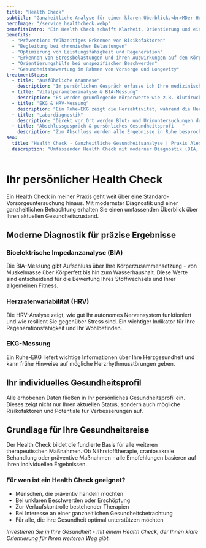 ```yaml
---
title: "Health Check"
subtitle: "Ganzheitliche Analyse für einen klaren Überblick.<br>MDer Health Check bietet die Möglichkeit, Ihre Gesundheit umfassend und präzise zu betrachten. Ziel ist es, mögliche Risikofaktoren frühzeitig zu erkennen, Ihre individuellen Stärken sichtbar zu machen und konkrete Ansätze für eine nachhaltige Gesundheitsförderung zu entwickeln.<br>Dabei fließt die Sichtweise der funktionellen Medizin mit ein: Nicht einzelne Werte stehen im Vordergrund, sondern das Erkennen von Zusammenhängen und Wechselwirkungen im gesamten Organismus.<br>So entsteht ein differenzierter Überblick über Ihre aktuelle gesundheitliche Situation, auf dessen Basis gezielt Maßnahmen eingeleitet werden können."
heroImage: "/service_healthcheck.webp"
benefitsIntro: "Ein Health Check schafft Klarheit, Orientierung und eine fundierte Grundlage für bewusste Entscheidungen rund um Ihre Gesundheit."
benefits:
  - "Prävention: frühzeitiges Erkennen von Risikofaktoren"
  - "Begleitung bei chronischen Belastungen"
  - "Optimierung von Leistungsfähigkeit und Regeneration"
  - "Erkennen von Stressbelastungen und ihren Auswirkungen auf den Körper"
  - "Orientierungshilfe bei unspezifischen Beschwerden"
  - "Gesundheitsbewertung im Rahmen von Vorsorge und Longevity"
treatmentSteps:
  - title: "Ausführliche Anamnese"
    description: "Im persönlichen Gespräch erfasse ich Ihre medizinische Vorgeschichte, aktuelle Beschwerden, Lebensstil und individuelle Risikofaktoren. Dies bildet die Grundlage für die weiteren Untersuchungen."
  - title: "Vitalparameteranalyse & BIA-Messung"
    description: "Es werden grundlegende Körperwerte wie z.B. Blutdruck, Puls und Sauerstoffsättigung erhoben. Die Bioimpedanzanalyse (BIA) liefert zusätzliche Informationen zu Körperzusammensetzung, Muskel- und Fettanteilen sowie zum Wasserhaushalt."
  - title: "EKG & HRV-Messung"
    description: "Ein Ruhe-EKG zeigt die Herzaktivität, während die Herzratenvariabilität (HRV) Rückschlüsse auf die Balance von Belastung und Erholung gibt. So werden Herz-Kreislauf- und Stressregulation sichtbar."
  - title: "Labordiagnostik"
    description: "Direkt vor Ort werden Blut- und Urinuntersuchungen durchgeführt: HbA1c (Langzeitzucker), Blutzucker (BZ), Lipidprofil ( Fette) und CRP (Entzündungsmarker). Die Analysen bieten einen differenzierten Einblick in Stoffwechsel, Herz-Kreislauf-System und Entzündungsaktivität."
  - title: "Abschlussgespräch & persönliches Gesundheitsprofi   "
    description: "Zum Abschluss werden alle Ergebnisse in Ruhe besprochen. Sie erhalten ein individuelles Gesundheitsprofil mit Empfehlungen, das als Grundlage für Prävention, Therapie oder Lifestyle-Anpassungen dient."
seo:
  title: "Health Check - Ganzheitliche Gesundheitsanalyse | Praxis Alexandra Buchmann"
  description: "Umfassender Health Check mit moderner Diagnostik (BIA, EKG, HRV). Persönliches Gesundheitsprofil als Grundlage für individuelles Therapiekonzept."
---
```


# Ihr persönlicher Health Check

Ein Health Check in meiner Praxis geht weit über eine Standard-Vorsorgeuntersuchung hinaus. Mit modernster Diagnostik und einer ganzheitlichen Betrachtung erhalten Sie einen umfassenden Überblick über Ihren aktuellen Gesundheitszustand.

## Moderne Diagnostik für präzise Ergebnisse

### Bioelektrische Impedanzanalyse (BIA)
Die BIA-Messung gibt Aufschluss über Ihre Körperzusammensetzung - von Muskelmasse über Körperfett bis hin zum Wasserhaushalt. Diese Werte sind entscheidend für die Bewertung Ihres Stoffwechsels und Ihrer allgemeinen Fitness.

### Herzratenvariabilität (HRV)
Die HRV-Analyse zeigt, wie gut Ihr autonomes Nervensystem funktioniert und wie resilient Sie gegenüber Stress sind. Ein wichtiger Indikator für Ihre Regenerationsfähigkeit und Ihr Wohlbefinden.

### EKG-Messung
Ein Ruhe-EKG liefert wichtige Informationen über Ihre Herzgesundheit und kann frühe Hinweise auf mögliche Herzrhythmusstörungen geben.

## Ihr individuelles Gesundheitsprofil

Alle erhobenen Daten fließen in Ihr persönliches Gesundheitsprofil ein. Dieses zeigt nicht nur Ihren aktuellen Status, sondern auch mögliche Risikofaktoren und Potentiale für Verbesserungen auf.

## Grundlage für Ihre Gesundheitsreise

Der Health Check bildet die fundierte Basis für alle weiteren therapeutischen Maßnahmen. Ob Nährstofftherapie, craniosakrale Behandlung oder präventive Maßnahmen - alle Empfehlungen basieren auf Ihren individuellen Ergebnissen.

### Für wen ist ein Health Check geeignet?

- Menschen, die präventiv handeln möchten
- Bei unklaren Beschwerden oder Erschöpfung
- Zur Verlaufskontrolle bestehender Therapien
- Bei Interesse an einer ganzheitlichen Gesundheitsbetrachtung
- Für alle, die ihre Gesundheit optimal unterstützen möchten

*Investieren Sie in Ihre Gesundheit - mit einem Health Check, der Ihnen klare Orientierung für Ihren weiteren Weg gibt.*
